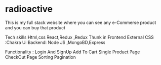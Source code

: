 # radioactive
This is my full stack website where you can see any e-Commerse product and you can buy that product

Tech skills Html,css React,Redux ,Redux Thunk in Frontend
External CSS :Chakra Ui
Backend: Node JS ,MongoBD,Express

Functionality :
Login And SignUp
Add To Cart 
Single Product Page 
CheckOut Page
Sorting
Pagination
